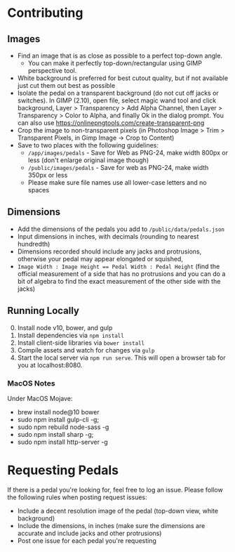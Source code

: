 # Contributing

## Images

-   Find an image that is as close as possible to a perfect top-down angle.
    -   You can make it perfectly top-down/rectangular using GIMP perspective tool.
-   White background is preferred for best cutout quality, but if not available just cut them out best as possible
-   Isolate the pedal on a transparent background (do not cut off jacks or switches). In GIMP (2.10), open file, select magic wand tool and click background, Layer > Transparency > Add Alpha Channel, then Layer > Transparency > Color to Alpha, and finally Ok in the dialog prompt.
    You can also use https://onlinepngtools.com/create-transparent-png
-   Crop the image to non-transparent pixels (in Photoshop Image > Trim > Transparent Pixels, in Gimp Image -> Crop to Content)
-   Save to two places with the following guidelines:
    -   `/app/images/pedals` - Save for Web as PNG-24, make width 800px or less (don't enlarge original image though)
    -   `/public/images/pedals` - Save for web as PNG-24, make width 350px or less
    -   Please make sure file names use all lower-case letters and no spaces

## Dimensions

-   Add the dimensions of the pedals you add to `/public/data/pedals.json`
-   Input dimensions in inches, with decimals (rounding to nearest hundredth)
-   Dimensions recorded should include any jacks and protrusions, otherwise your pedal may appear elongated or squished,
-   `Image Width : Image Height == Pedal Width : Pedal Height`  (find the official measurement of a side that has no protrusions and you can do a bit of algebra to find the exact measurement of the other side with the jacks)

## Running Locally

0. Install node v10, bower, and gulp
1. Install dependencies via `npm install`
2. Install client-side libraries via `bower install`
3. Compile assets and watch for changes via `gulp`
4. Start the local server via `npm run serve`. This will open a browser tab for you at localhost:8080.

### MacOS Notes

Under MacOS Mojave:

-   brew install node@10 bower
-   sudo npm install gulp-cli -g;
-   sudo npm rebuild node-sass -g
-   sudo npm install sharp -g;
-   sudo npm install http-server -g

# Requesting Pedals

If there is a pedal you're looking for, feel free to log an issue. Please follow the following rules when posting request issues:

-   Include a decent resolution image of the pedal (top-down view, white background)
-   Include the dimensions, in inches (make sure the dimensions are accurate and include jacks and other protrusions)
-   Post one issue for each pedal you're requesting
